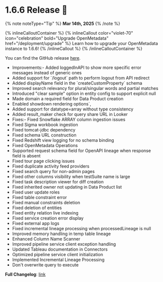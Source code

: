 # 1.6.6 Release 🎉

{% note noteType="Tip" %}
**Mar 14th, 2025**
{% /note %}

{% inlineCalloutContainer %}
{% inlineCallout
color="violet-70"
icon="celebration"
bold="Upgrade OpenMetadata"
href="/deployment/upgrade" %}
Learn how to upgrade your OpenMetadata instance to 1.6.6!
{% /inlineCallout %}
{% /inlineCalloutContainer %}

You can find the GitHub release [here](https://github.com/open-metadata/OpenMetadata/releases/tag/1.6.6-release).

- Improvements:- Added loggedInAPI to show more specific error messages instead of generic ones
- Added support for \`/logout\` path to perform logout from API redirect
- Added displayName field in the \`createCustomProperty\` schema
- Improved search relevancy for plural/singular words and partial matches
- Introduced "clear sample" option in entity config to support explicit null
- Made domain a required field for Data Product creation
- Enabled showdown rendering options`,
- Added support for datatype=array without type consistency
- Added result_maker check for query share URL in Looker
- Fixes:- Fixed Snowflake ARRAY column ingestion issues
- Fixed Sigma workbook ingestion
- Fixed tomcat-jdbc dependency
- Fixed schema URL construction
- Fixed Redshift view logging for no schema binding
- Fixed OpenMetadata Operations
- Supported request schema field for OpenAPI lineage when response field is absent
- Fixed tour page clicking issues
- Fixed duplicate activity feed providers
- Fixed search query for non-admin pages
- Fixed other columns visibility when testSuite name is large
- Fixed task description viewer for diff creation
- Fixed inherited owner not updating in Data Product list
- Fixed user update roles
- Fixed table constraint error
- Fixed manual constraints deletion
- Fixed deletion of entities
- Fixed entity relation live indexing
- Fixed service creation error display
- Fixed external app logs
- Fixed incremental lineage processing when processedLineage is null
- Improved memory handling in temp table lineage
- Enhanced Column Name Scanner
- Improved pipeline service client exception handling
- Updated Tableau documentation in Connectors
- Optimized pipeline service client initialization
- Implemented Incremental Lineage Processing
- Don't overwrite query to execute

**Full Changelog**: [link](https://github.com/open-metadata/OpenMetadata/compare/1.6.5-release...1.6.6-release)
